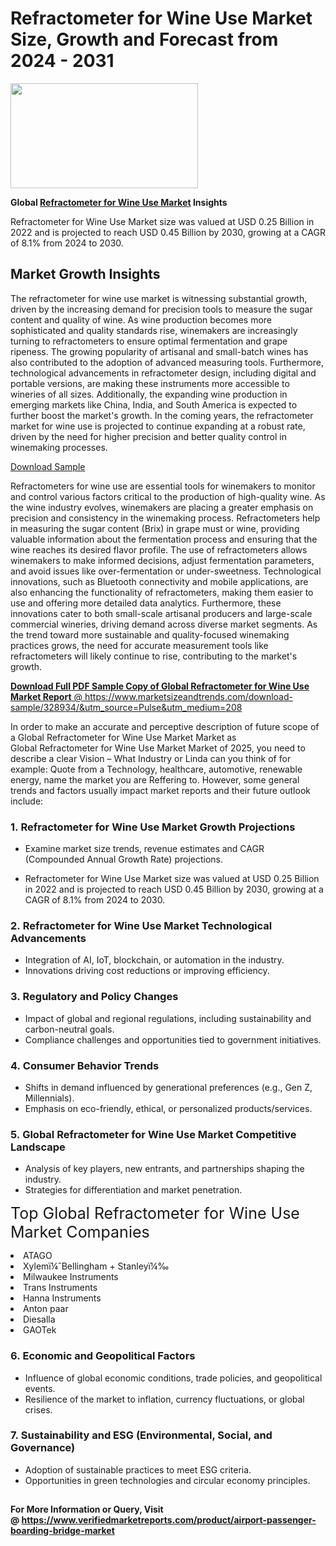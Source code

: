 <H1>Refractometer for Wine Use Market Size, Growth and Forecast from 2024 - 2031</H1><img class="aligncenter size-medium wp-image-584254" src="https://thirdeyenews.in/wp-content/uploads/2024/09/Global-Market-Research-300x168.jpeg" alt="" width="300" height="168" /><p><strong>Global&nbsp;<a href="https://www.marketsizeandtrends.com/download-sample/328934/&amp;utm_source=Pulse&amp;utm_medium=208">Refractometer for Wine Use Market</a> Insights</strong></p><p>Refractometer for Wine Use Market size was valued at USD 0.25 Billion in 2022 and is projected to reach USD 0.45 Billion by 2030, growing at a CAGR of 8.1% from 2024 to 2030.</p><p><h2>Market Growth Insights</h2> <p>The refractometer for wine use market is witnessing substantial growth, driven by the increasing demand for precision tools to measure the sugar content and quality of wine. As wine production becomes more sophisticated and quality standards rise, winemakers are increasingly turning to refractometers to ensure optimal fermentation and grape ripeness. The growing popularity of artisanal and small-batch wines has also contributed to the adoption of advanced measuring tools. Furthermore, technological advancements in refractometer design, including digital and portable versions, are making these instruments more accessible to wineries of all sizes. Additionally, the expanding wine production in emerging markets like China, India, and South America is expected to further boost the market's growth. In the coming years, the refractometer market for wine use is projected to continue expanding at a robust rate, driven by the need for higher precision and better quality control in winemaking processes.</p> <p><a href="your-sample-download-link">Download Sample</a></p> <p>Refractometers for wine use are essential tools for winemakers to monitor and control various factors critical to the production of high-quality wine. As the wine industry evolves, winemakers are placing a greater emphasis on precision and consistency in the winemaking process. Refractometers help in measuring the sugar content (Brix) in grape must or wine, providing valuable information about the fermentation process and ensuring that the wine reaches its desired flavor profile. The use of refractometers allows winemakers to make informed decisions, adjust fermentation parameters, and avoid issues like over-fermentation or under-sweetness. Technological innovations, such as Bluetooth connectivity and mobile applications, are also enhancing the functionality of refractometers, making them easier to use and offering more detailed data analytics. Furthermore, these innovations cater to both small-scale artisanal producers and large-scale commercial wineries, driving demand across diverse market segments. As the trend toward more sustainable and quality-focused winemaking practices grows, the need for accurate measurement tools like refractometers will likely continue to rise, contributing to the market's growth.</p> <p><a href="your-additional-info-link"></p><p><span class=""><strong>Download Full PDF Sample Copy of Global Refractometer for Wine Use Market Report</strong> @ <a href="https://www.marketsizeandtrends.com/download-sample/328934/&amp;utm_source=Pulse&amp;utm_medium=208" target="_blank">https://www.marketsizeandtrends.com/download-sample/328934/&amp;utm_source=Pulse&amp;utm_medium=208</a></span></p><p>In order to make an accurate and perceptive description of future scope of a Global&nbsp;Refractometer for Wine Use Market Market as Global&nbsp;Refractometer for Wine Use Market Market of 2025, you need to describe a clear Vision &ndash; What Industry or Linda can you think of for example: Quote from a Technology, healthcare, automotive, renewable energy, name the market you are Reffering to. However, some general trends and factors usually impact market reports and their future outlook include:</p><h3>1.&nbsp;<strong>Refractometer for Wine Use Market Growth Projections</strong></h3><ul><li>Examine market size trends, revenue estimates and CAGR (Compounded Annual Growth Rate) projections.</li><li><p>Refractometer for Wine Use Market size was valued at USD 0.25 Billion in 2022 and is projected to reach USD 0.45 Billion by 2030, growing at a CAGR of 8.1% from 2024 to 2030.</p></li></ul><h3>2.&nbsp;<strong>Refractometer for Wine Use Market Technological Advancements</strong></h3><ul><li>Integration of AI, IoT, blockchain, or automation in the industry.</li><li>Innovations driving cost reductions or improving efficiency.</li></ul><h3>3.&nbsp;<strong>Regulatory and Policy Changes</strong></h3><ul><li>Impact of global and regional regulations, including sustainability and carbon-neutral goals.</li><li>Compliance challenges and opportunities tied to government initiatives.</li></ul><h3>4.&nbsp;<strong>Consumer Behavior Trends</strong></h3><ul><li>Shifts in demand influenced by generational preferences (e.g., Gen Z, Millennials).</li><li>Emphasis on eco-friendly, ethical, or personalized products/services.</li></ul><h3>5.&nbsp;<strong>Global Refractometer for Wine Use Market Competitive Landscape</strong></h3><ul><li>Analysis of key players, new entrants, and partnerships shaping the industry.</li><li>Strategies for differentiation and market penetration.</li></ul><p data-pm-slice="1 1 []"><span style="color: inherit; font-family: inherit; font-size: 25px;">Top Global Refractometer for Wine Use Market Companies</span></p><div class="" data-test-id=""><p><li>ATAGO</li><li> Xylemï¼ˆBellingham + Stanleyï¼‰</li><li> Milwaukee Instruments</li><li> Trans Instruments</li><li> Hanna Instruments</li><li> Anton paar</li><li> Diesalla</li><li> GAOTek</li></p></div><h3>6.&nbsp;<strong>Economic and Geopolitical Factors</strong></h3><ul><li>Influence of global economic conditions, trade policies, and geopolitical events.</li><li>Resilience of the market to inflation, currency fluctuations, or global crises.</li></ul><h3>7.&nbsp;<strong>Sustainability and ESG (Environmental, Social, and Governance)</strong></h3><ul><li>Adoption of sustainable practices to meet ESG criteria.</li><li>Opportunities in green technologies and circular economy principles.</li></ul><h2><strong style="font-size: 14px;">For More Information or Query, Visit @&nbsp;</strong><a style="background-color: #ffffff; font-size: 14px;" href="https://www.marketsizeandtrends.com/report/refractometer-for-wine-use-market/" target="_blank">https://www.verifiedmarketreports.com/product/airport-passenger-boarding-bridge-market</a></h2>
